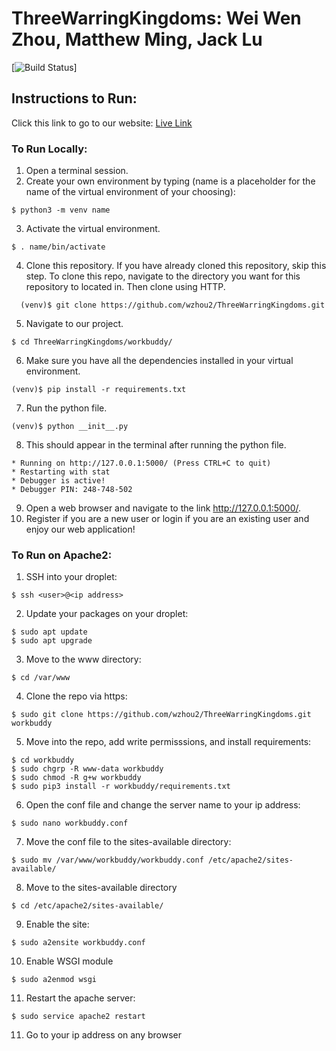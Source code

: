 # ThreeWarringKingdoms: Wei Wen Zhou, Matthew Ming, Jack Lu

[![Build Status](https://travis-ci.org/wzhou2/ThreeWarringKingdoms.svg?branch=master)]

## Instructions to Run:
Click this link to go to our website: [Live Link](http://206.189.184.181/)
### To Run Locally:
1. Open a terminal session.
2. Create your own environment by typing (name is a placeholder for the name of the virtual environment of your choosing):
```
$ python3 -m venv name
```
3. Activate the virtual environment.
```
$ . name/bin/activate
```
4. Clone this repository. If you have already cloned this repository, skip this step. To clone this repo, navigate to the directory you want for this repository to located in. Then clone using HTTP.
```
  (venv)$ git clone https://github.com/wzhou2/ThreeWarringKingdoms.git
```
5. Navigate to our project.
```
$ cd ThreeWarringKingdoms/workbuddy/
```
6. Make sure you have all the dependencies installed in your virtual environment.
```
(venv)$ pip install -r requirements.txt
```
7. Run the python file.
```
(venv)$ python __init__.py
```
8. This should appear in the terminal after running the python file.   
```
* Running on http://127.0.0.1:5000/ (Press CTRL+C to quit)
* Restarting with stat
* Debugger is active!
* Debugger PIN: 248-748-502
```
9. Open a web browser and navigate to the link http://127.0.0.1:5000/.
10. Register if you are a new user or login if you are an existing user and enjoy our web application!

### To Run on Apache2:
1. SSH into your droplet:
```
$ ssh <user>@<ip address>
```
2. Update your packages on your droplet:
```
$ sudo apt update
$ sudo apt upgrade
```
3. Move to the www directory:
```
$ cd /var/www
```
4. Clone the repo via https:
```
$ sudo git clone https://github.com/wzhou2/ThreeWarringKingdoms.git workbuddy
```
5. Move into the repo, add write permisssions, and install requirements:
```
$ cd workbuddy
$ sudo chgrp -R www-data workbuddy
$ sudo chmod -R g+w workbuddy
$ sudo pip3 install -r workbuddy/requirements.txt
```
6. Open the conf file and change the server name to your ip address:
```
$ sudo nano workbuddy.conf
```
7. Move the conf file to the sites-available directory:
```
$ sudo mv /var/www/workbuddy/workbuddy.conf /etc/apache2/sites-available/
```
8. Move to the sites-available directory
```
$ cd /etc/apache2/sites-available/
```
9. Enable the site:
```
$ sudo a2ensite workbuddy.conf
```
10. Enable WSGI module
```
$ sudo a2enmod wsgi
```
11. Restart the apache server:
```
$ sudo service apache2 restart
```
11. Go to your ip address on any browser
